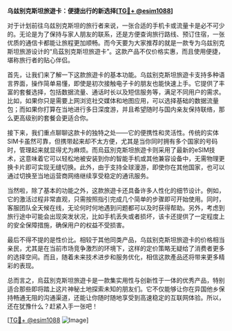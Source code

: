 **乌兹别克斯坦旅遊卡：便捷出行的新选择[[TG💪+ @esim1088](https://t.me/s/esim1088)]**

对于计划前往乌兹别克斯坦的旅行者来说，一张合适的手机卡或流量卡是必不可少的。无论是为了保持与家人朋友的联系，还是方便查询旅行路线、预订住宿，一张优质的通信卡都能让旅程更加顺畅。而今天要为大家推荐的就是一款专为乌兹别克斯坦旅游设计的“烏茲別克斯坦旅遊卡”。这款产品不仅价格实惠，而且使用便捷，堪称旅行者的贴心伴侣。

首先，让我们来了解一下这款旅遊卡的基本功能。乌兹别克斯坦旅遊卡支持多种语言界面，操作简单易懂，即使是初次接触电子卡的朋友也能快速上手。它提供了丰富的套餐选择，包括数据流量、通话时长以及短信服务等，满足不同用户的需求。比如，如果你只是需要上网浏览社交媒体和地图应用，可以选择基础的数据流量包；而如果你打算在当地进行多日深度游，并且希望随时与国内亲友保持联络，那么更高级别的套餐会更适合你。

接下来，我们重点聊聊这款卡的独特之处——它的便携性和灵活性。传统的实体SIM卡虽然可靠，但携带起来却不太方便，尤其是当你同时拥有多个国家的号码时，管理起来就显得尤为麻烦。而烏茲別克斯坦旅遊卡则采用了最新的eSIM技术，这意味着它可以轻松地被安装到你的智能手机或其他兼容设备中，无需物理更换卡片即可实现无缝切换。此外，由于支持全球漫游，即使你在其他国家，也可以通过切换至当地运营商网络继续享受稳定的通讯服务。

当然啦，除了基本的功能之外，这款旅遊卡还具备许多人性化的细节设计。例如，它的激活过程非常直观，只需按照指引完成几个简单的步骤即可开始使用。同时，客服团队全天候在线，无论何时何地遇到问题都可以及时获得帮助。另外，考虑到旅行途中可能会出现突发状况，比如手机丢失或者损坏，该卡还提供了一定程度上的安全保障措施，确保用户的权益不受损害。

最后不得不提的是性价比。相较于其他同类产品，乌兹别克斯坦旅遊卡的价格相当亲民，尤其是在当前市场竞争激烈的环境下，这样的定价策略无疑给了消费者更多的选择空间。而且，随着未来技术进步和服务优化，相信这款產品还将带来更多精彩的表现。

总而言之，烏茲別克斯坦旅遊卡是一款集实用性与创新性于一体的优秀产品，特别适合那些即将踏上这片神秘土地探索未知的朋友们。它不仅能够让你在异国他乡保持畅通无阻的沟通渠道，还能让你随时随地享受到高速稳定的互联网体验。所以，还在犹豫什么？赶紧入手一张吧！

[[TG💪+ @esim1088](https://t.me/s/esim1088) ![Image](https://i.postimg.cc/4NQfJmqS/Snipaste-2025-05-13-00-14-12.png)]